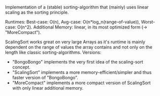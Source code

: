 Implementation of a (stable) sorting-algorithm that (mainly) uses linear scaling as the sorting principle.

Runtimes: Best-case: O(n), Avg-case: O(n*log_n(range-of-value)), Worst-case: O(n^2).
Additional Memory: linear, in its most optimized form (-> "MoreCompact").


ScalingSort works great on very large Arrays as it's runtime is mainly dependent on the range of values the array contains and not only on the length like classic sorting-algorithms.
Versions:
- "BongoBongo" implements the very first idea of the scaling-sort concept.
- "ScalingSort" implements a more memory-efficient/simpler and thus faster version of "BongoBongo".
- "MoreCompact" implements a more compact version of ScalingSort with only linear additional memory.
